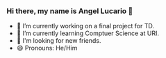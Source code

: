 ### Hi there, my name is Angel Lucario 👋

- 🔭 I’m currently working on a final project for TD.
- 🌱 I’m currently learning Comptuer Science at URI. 
- 🤔 I'm looking for new friends.
- 😄 Pronouns: He/Him
<!--
**Angellucario/Angellucario** is a ✨ _special_ ✨ repository because its `README.md` (this file) appears on your GitHub profile.

Here are some ideas to get you started:

- 🔭 I’m currently working on a final project for TD
- 🌱 I’m currently learning Comptuer Science at URI 
- 🤔 I'm looking for new friends 
- 😄 Pronouns: He/Him 
- ⚡ Fun fact: I love to play soccer and basketball
-->
